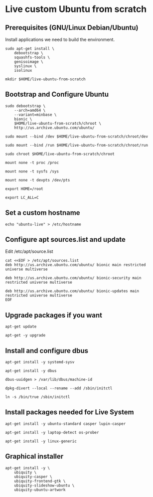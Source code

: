 # Live custom Ubuntu from scratch

## Prerequisites (GNU/Linux Debian/Ubuntu)

Install applications we need to build the environment.

```
sudo apt-get install \
    debootstrap \
    squashfs-tools \
    genisoimage \
    syslinux \
    isolinux
```

```
mkdir $HOME/live-ubuntu-from-scratch
```

## Bootstrap and Configure Ubuntu

```
sudo debootstrap \
    --arch=amd64 \
    --variant=minbase \
    bionic \
    $HOME/live-ubuntu-from-scratch/chroot \
    http://us.archive.ubuntu.com/ubuntu/
```

```
sudo mount --bind /dev $HOME/live-ubuntu-from-scratch/chroot/dev

sudo mount --bind /run $HOME/live-ubuntu-from-scratch/chroot/run
```

```
sudo chroot $HOME/live-ubuntu-from-scratch/chroot
```

```
mount none -t proc /proc

mount none -t sysfs /sys

mount none -t devpts /dev/pts

export HOME=/root

export LC_ALL=C
```

## Set a custom hostname

```
echo "ubuntu-live" > /etc/hostname
```

## Configure apt sources.list and update

Edit /etc/apt/source.list

```
cat <<EOF > /etc/apt/sources.list
deb http://us.archive.ubuntu.com/ubuntu/ bionic main restricted universe multiverse 

deb http://us.archive.ubuntu.com/ubuntu/ bionic-security main restricted universe multiverse 

deb http://us.archive.ubuntu.com/ubuntu/ bionic-updates main restricted universe multiverse 
EOF
```

## Upgrade packages if you want

```
apt-get update

apt-get -y upgrade
```

## Install and configure dbus

```
apt-get install -y systemd-sysv

apt-get install -y dbus
```

```
dbus-uuidgen > /var/lib/dbus/machine-id

dpkg-divert --local --rename --add /sbin/initctl

ln -s /bin/true /sbin/initctl
```

## Install packages needed for Live System

```
apt-get install -y ubuntu-standard casper lupin-casper

apt-get install -y laptop-detect os-prober

apt-get install -y linux-generic
```

## Graphical installer

```
apt-get install -y \
    ubiquity \
    ubiquity-casper \
    ubiquity-frontend-gtk \
    ubiquity-slideshow-ubuntu \
    ubiquity-ubuntu-artwork
```